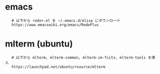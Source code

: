 # emacs

```
   # 以下から redo+.el を ~/.emacs.d/elisp にダウンロード
   https://www.emacswiki.org/emacs/RedoPlus
```

# mlterm (ubuntu)

```
   # 以下から mlterm, mlterm-common, mlterm-im-fcitx, mlterm-tools を導入
   https://launchpad.net/ubuntu/+source/mlterm
```
